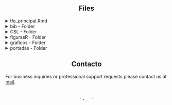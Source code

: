 ## <div align="center">Files</div>

<details>
<summary>tfe_principal.Rmd</summary>

 This is the main file of the work, where the fundamental characteristics of the work are established, such as whether it has a cover page, indentation, margins, citation method, bibliography, the packages used, among others. 

 Likewise, in the chunks of this one the call to the files of the different chapters is made.
</details>


<details>
<summary>bib - Folder</summary>
 This contains the bibliographic references implemented throughout the work and is called from tfe_principal.Rmd.
 
 The packages.bib file is created and modified from tfe_principal.Rmd. and the library.bib file is manually modified.
</details>

<details>
<summary>CSL - Folder</summary>
  Here you will find different formats in which the bibliography and bibliographic citations can be made. It is called from tfe_principal.Rmd.
</details>

<details>
<summary>figurasR - Folder</summary>
 Here you will find different images and graphics created in the elaboration of the work thanks to R packages, which are automatically stored according to the order of the Chuck in which it is.
</details>

<details>
<summary>graficos - Folder</summary>
 Here you will find different images that are called in the chapters and are not created at work.
</details>

<details>
<summary>portadas - Folder</summary>
 Here you will find different cover page formats if necessary. This is called from tfe_principal.Rmd.
</details>


## <div align="center">Contacto</div>

For business inquiries or professional support requests please contact us at [mail](costan.alejandro.99@gmail.com).


<br>

<div align="center">
    <a href="https://github.com/macosma1">
        <img src="https://github.com/ultralytics/yolov5/releases/download/v1.0/logo-social-github.png" width="3%"/>
    </a>
    <img width="3%" />
    <a href="https://www.linkedin.com/in/manuel-alejandro-costan/">
        <img src="https://github.com/ultralytics/yolov5/releases/download/v1.0/logo-social-linkedin.png" width="3%"/>
    </a>
</div>
